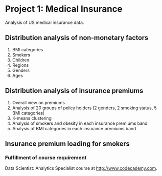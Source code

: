 # Project 1: Medical Insurance
Analysis of US medical insurance data.

## Distribution analysis of non-monetary factors
1. BMI categories
2. Smokers
3. Children
4. Regions
5. Genders
6. Ages

## Distribution analysis of insurance premiums
1. Overall view on premiums
2. Analysis of 20 groups of policy holders (2 genders, 2 smoking status, 5 BMI categories)
3. K-means clustering
4. Analysis of smokers and obesity in each insurance premiums band
5. Analysis of BMI categories in each insurance premiums band

## Insurance premium loading for smokers

### Fulfillment of course requirement
Data Scientist: Analytics Specialist course at http://www.codecademy.com.
 
